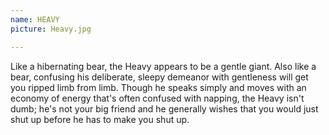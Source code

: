 ```yaml
---
name: HEAVY
picture: Heavy.jpg

---
```


Like a hibernating bear, the Heavy appears to be a gentle giant. Also like a bear, confusing his deliberate, sleepy demeanor with gentleness will get you ripped limb from limb. Though he speaks simply and moves with an economy of energy that's often confused with napping, the Heavy isn't dumb; he's not your big friend and he generally wishes that you would just shut up before he has to make you shut up.

